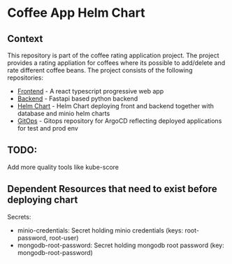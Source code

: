 # Coffee App Helm Chart

## Context
This repository is part of the coffee rating application project. The project
provides a rating appliation for coffees where its possible to add/delete and
rate different coffee beans. The project consists of the following repositories:
- [Frontend](https://github.com/andifg/coffee_frontend_ts.git) - A react typescript progressive web app
- [Backend](https://github.com/andifg/coffee_backend.git) - Fastapi based python backend
- [Helm Chart](https://github.com/andifg/coffee-app-chart.git) - Helm Chart deploying front and backend together with database and minio helm charts
- [GitOps](https://github.com/andifg/coffee-app-gitops.git) - Gitops repository for ArgoCD reflecting deployed applications for test and prod env


## TODO:

Add more quality tools like kube-score


## Dependent Resources that need to exist before deploying chart

Secrets:
- minio-credentials: Secret holding minio credentials (keys: root-password, root-user)
- mongodb-root-password: Secret holding mongodb root password (key: mongodb-root-password)